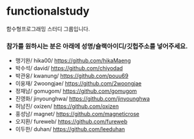 # functionalstudy
함수형프로그래밍 스터디 그룹입니다.


### 참가를 원하시는 분은 아래에 성명/슬랙아이디/깃헙주소를 넣어주세요.
* 맹기완/ hika00/ https://github.com/hikaMaeng
* 박수석/ david/ https://github.com/chiyodad
* 박관웅/ kwanung/ https://github.com/pouu69
* 이웅재/ 2woongjae/ https://github.com/2woongjae
* 정재남/ gomugom/ https://github.com/gomugom
* 진영화/ jinyounghwa/ https://github.com/jinyounghwa
* 허남진/ oxizen/ https://github.com/oxizen
* 홍성남/ magnet/ https://github.com/magneticrose
* 오지환/ fureweb/ https://github.com/fureweb
* 이두한/ duhan/ https://github.com/leeduhan
